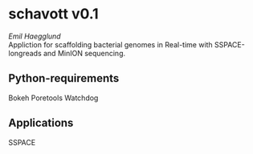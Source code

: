 schavott v0.1
==============
*Emil Haegglund*  
Appliction for scaffolding bacterial genomes in Real-time with SSPACE-longreads
and MinION sequencing.

Python-requirements
-------------
Bokeh
Poretools
Watchdog

Applications
-------------
SSPACE

